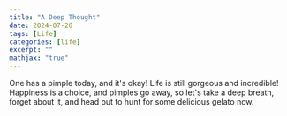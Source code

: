 ```yaml
---
title: "A Deep Thought"
date: 2024-07-20
tags: [Life]
categories: [life]
excerpt: ""
mathjax: "true"
---
```


One has a pimple today, and it's okay! Life is still gorgeous and incredible! Happiness is a choice, and pimples go away, so let's take a deep breath, forget about it, and head out to hunt for some delicious gelato now.
